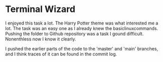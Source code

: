 # Terminal Wizard

I enjoyed this task a lot. The Harry Potter theme was what interested me a lot. The task was an easy one as I already knew the basiclinuxcommands. Pushing the folder to Github repository was 
a task I gound difficult. Nonenthless now I know it clearly.

I pushed the earlier parts of the code to the 'master' and 'main' branches, and I think  traces of it can be found in the commit log.
